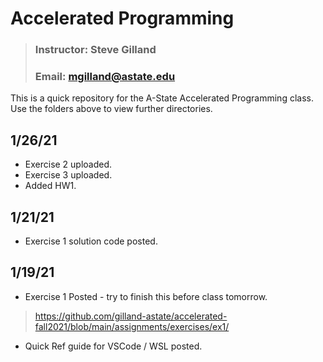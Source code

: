 # Accelerated Programming
> ### Instructor: Steve Gilland
> ### Email: mgilland@astate.edu

  
This is a quick repository for the A-State Accelerated Programming class. Use the folders above to view further directories.


## 1/26/21
* Exercise 2 uploaded.
* Exercise 3 uploaded.
* Added HW1.

## 1/21/21
* Exercise 1 solution code posted.

## 1/19/21
* Exercise 1 Posted - try to finish this before class tomorrow.
> https://github.com/gilland-astate/accelerated-fall2021/blob/main/assignments/exercises/ex1/
* Quick Ref guide for VSCode / WSL posted.